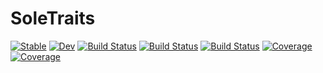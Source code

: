 # SoleTraits

[![Stable](https://img.shields.io/badge/docs-stable-blue.svg)](https://aclai-lab.github.io/SoleTraits.jl/stable)
[![Dev](https://img.shields.io/badge/docs-dev-blue.svg)](https://aclai-lab.github.io/SoleTraits.jl/dev)
[![Build Status](https://travis-ci.com/aclai-lab/SoleTraits.jl.svg?branch=master)](https://travis-ci.com/aclai-lab/SoleTraits.jl)
[![Build Status](https://ci.appveyor.com/api/projects/status/github/aclai-lab/SoleTraits.jl?svg=true)](https://ci.appveyor.com/project/aclai-lab/SoleTraits-jl)
[![Build Status](https://api.cirrus-ci.com/github/aclai-lab/SoleTraits.jl.svg)](https://cirrus-ci.com/github/aclai-lab/SoleTraits.jl)
[![Coverage](https://codecov.io/gh/aclai-lab/SoleTraits.jl/branch/master/graph/badge.svg)](https://codecov.io/gh/aclai-lab/SoleTraits.jl)
[![Coverage](https://coveralls.io/repos/github/aclai-lab/SoleTraits.jl/badge.svg?branch=master)](https://coveralls.io/github/aclai-lab/SoleTraits.jl?branch=master)
